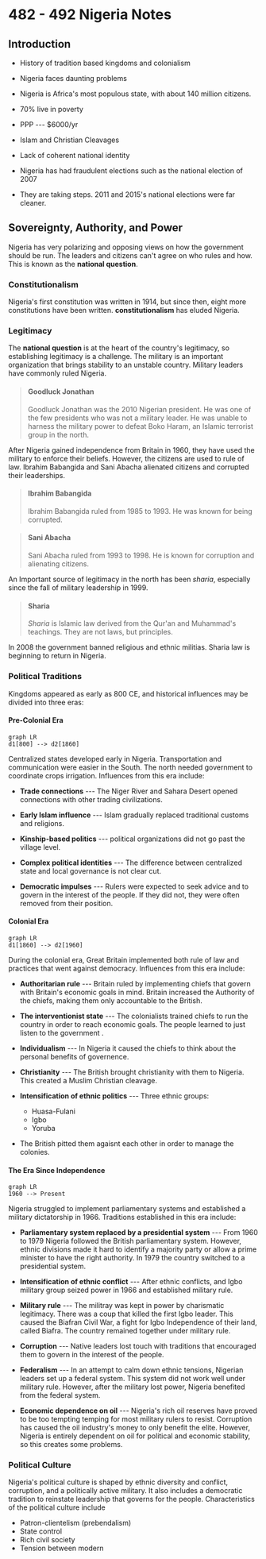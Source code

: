 # 482 - 492 Nigeria Notes
## Introduction
 - History of tradition based kingdoms and colonialism
 - Nigeria faces daunting problems
 - Nigeria is Africa's most populous state, with about  140 million citizens.
 - 70% live in poverty
 - PPP --- $6000/yr
 - Islam and Christian Cleavages
 - Lack of coherent national identity
 - Nigeria has had fraudulent elections such as the national election of 2007
 
 - They are taking steps. 2011 and 2015's national elections were far cleaner.

## Sovereignty, Authority, and Power
Nigeria has very polarizing and opposing views on how the government should be run. The leaders and citizens can't agree on who rules and how. This is known as the **national question**.
### Constitutionalism
Nigeria's first constitution was written in 1914, but since then, eight more constitutions have been written. **constitutionalism** has eluded Nigeria.
### Legitimacy
The **national question** is at the heart of the country's legitimacy, so establishing legitimacy is a challenge. The military is an important organization that brings stability to an unstable country. Military leaders have commonly ruled Nigeria.

>#### Goodluck Jonathan
>Goodluck Jonathan was the 2010 Nigerian president. He was one of the few presidents who was not a military leader. He was unable to harness the military power to defeat Boko Haram, an Islamic terrorist group in the north.

After Nigeria gained independence from Britain in  1960, they have used the military to enforce their beliefs. However, the citizens are used to rule of law. Ibrahim Babangida and Sani Abacha alienated citizens and corrupted their leaderships.

>#### Ibrahim Babangida
>Ibrahim Babangida ruled from 1985 to 1993. He was known for being corrupted.

>#### Sani Abacha
>Sani Abacha ruled from 1993 to 1998. He is known for corruption and alienating citizens.

An Important source of legitimacy in the north has been *sharia*, especially since the fall of military leadership in 1999.

>#### Sharia
> *Sharia* is Islamic law derived from the Qur'an and Muhammad's teachings. They are not laws, but principles.

In 2008 the government banned religious and ethnic militias. Sharia law is beginning to return in Nigeria.

### Political Traditions
Kingdoms appeared as early as 800 CE, and historical influences may be divided into three eras:

#### Pre-Colonial Era
```mermaid
graph LR
d1[800] --> d2[1860]
```
Centralized states developed early in Nigeria. Transportation and communication were easier in the South. The north needed government to coordinate crops irrigation. Influences from this era include:
- **Trade connections** --- The Niger River and Sahara Desert opened connections with other trading civilizations.
- **Early Islam influence** --- Islam gradually replaced traditional customs and religions.
- **Kinship-based politics** --- political organizations did not go past the village level.
- **Complex political identities** --- The difference between centralized state and local governance is not clear cut.

- **Democratic impulses** --- Rulers were expected to seek advice and to govern in the interest of the people. If they did not, they were often removed from their position.
#### Colonial Era
```mermaid
graph LR
d1[1860] --> d2[1960]
```
During the colonial era, Great Britain implemented both rule of law and practices that went against democracy. Influences from this era include:
 - **Authoritarian rule** --- Britain ruled by implementing chiefs that govern with Britain's economic goals in mind. Britain increased the Authority of the chiefs, making them only accountable to the British.
 - **The interventionist state** --- The colonialists trained chiefs to run the country in order to reach economic goals. The people learned to just listen to the government .
 - **Individualism** --- In Nigeria it caused the chiefs to think about the personal benefits of governence.
 - **Christianity** --- The British brought christianity with them to Nigeria. This created a Muslim Christian cleavage.
 
 - **Intensification of ethnic politics** --- Three ethnic groups:
	 - Huasa-Fulani
	 - Igbo
	 - Yoruba
- The British pitted them agaisnt each other in order to manage the colonies.
  
#### The Era Since Independence
```mermaid
graph LR
1960 --> Present
```
Nigeria struggled to implement parliamentary systems and established a military dictatorship in 1966. Traditions established in this era include:

 - **Parliamentary system replaced by a presidential system** --- From 1960 to 1979 Nigeria followed the British parliamentary system. However, ethnic divisions made it hard to identify a majority party or allow a prime minister to have the right authority. In 1979 the country switched to a presidential system.
 - **Intensification of ethnic conflict** --- After ethnic conflicts, and Igbo military group seized power in 1966 and established military rule.
 - **Military rule** --- The militray was kept in power by charismatic legitimacy. There was a coup that killed the first Igbo leader. This caused the Biafran Civil War, a fight for Igbo Independence of their land, called Biafra. The country remained together under military rule.
 - **Corruption** --- Native leaders lost touch with traditions that encouraged them to govern in the interest of the people.
 
 - **Federalism** --- In an attempt to calm down ethnic tensions, Nigerian leaders set up a federal system. This system did not work well under military rule. However, after the military lost power, Nigeria benefited from the federal system. 
 - **Economic dependence on oil** --- Nigeria's rich oil reserves have proved to be too tempting temping for most military rulers to resist. Corruption has caused the oil industry's money to only benefit the elite. However, Nigeria is entirely dependent on oil for political and economic stability, so this creates some problems.

### Political Culture
Nigeria's political culture is shaped by ethnic diversity and conflict, corruption, and a politically active military. It also includes a democratic tradition to reinstate leadership that governs for the people. Characteristics of the political culture include
 - Patron-clientelism (prebendalism)
 - State control
 - Rich civil society
 - Tension between modern
<!--stackedit_data:
eyJoaXN0b3J5IjpbMzA2NzQ0NzUyLDk5MzE5NzU3OSw3OTExMz
g3NDQsMjEwNTMxMDQ4OCwtMTUyMzg4NTc0MSwxNTk2NzIwNTE3
LC0yMjYyMjIwODddfQ==
-->